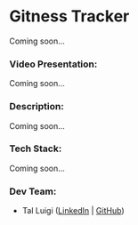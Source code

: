 # Gitness Tracker

Coming soon...

### Video Presentation:

Coming soon...

### Description:

Coming soon...

### Tech Stack:

Coming soon...

### Dev Team:

- Tal Luigi ([LinkedIn](https://www.linkedin.com/in/talluigi) | [GitHub](https://github.com/luigilegion))
